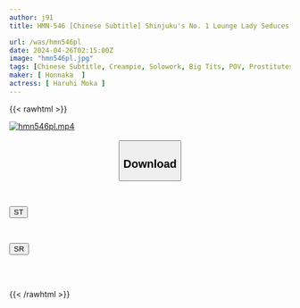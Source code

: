 ```yaml
---
author: j91
title: HMN-546 [Chinese Subtitle] Shinjuku's No. 1 Lounge Lady Seduces And Cums In A Place Like This! ? I Piled Pillows With A Customer Who Passed By, And When I Got An Erection, I Immediately Fucked Him Raw! Unequaled Creampie Sex That Sucks Up All The Money And Semen Moka Haruyo

url: /was/hmn546pl
date: 2024-04-26T02:15:00Z
image: "hmn546pl.jpg"
tags: [Chinese Subtitle, Creampie, Solowork, Big Tits, POV, Prostitutes, Slender	]
maker: [ Honnaka  ]
actress: [ Haruhi Moka ]
---
```



{{< rawhtml >}}

<div class="video" data-videoid="JkadrKPwj7TjdzV">
    <a href="javascript:;">
        <img src="/was/hmn546pl/hmn546pl.jpg" width="WIDTH" height="HEIGHT" alt="hmn546pl.mp4" loading="lazy">
    </a>
</div>

<script type="text/javascript" src="https://j91.asia/asset/on-demand-st.js"></script>

<br>
  <link rel="stylesheet" href="https://j91.asia/asset/bs5.css">
  
  <center>
  <button class="btn btn-primary" type="button" data-bs-toggle="collapse" data-bs-target=".multi-collapse" aria-expanded="false" aria-controls="multiCollapseExample1 multiCollapseExample2"><h2>Download</h2></button></center>
</p>
<div class="row">
  <div class="col">
    <div class="collapse multi-collapse" id="multiCollapseExample1">
      <div class="card card-body">
	      	      <br>
<div class="buttons">  
<p><a href="https://streamtape.to/v/JkadrKPwj7TjdzV" target="_blank"><button class="btn-hover color-3"><i class="fa fa-download"></i> ST</button></a></p></div>
    </div>
  </div>
</div>
  <div class="col">
    <div class="collapse multi-collapse" id="multiCollapseExample2">
      <div class="card card-body">
	      <br>
<div class="buttons">
<p><a href="https://rubystm.com/w4ce31vtxj76" target="_blank"><button class="btn-hover color-9"><i class="fa fa-download"></i> SR</button></a></p></div>
<br><br>
      </div>
    </div>
  </div>
</div>

{{< /rawhtml >}}